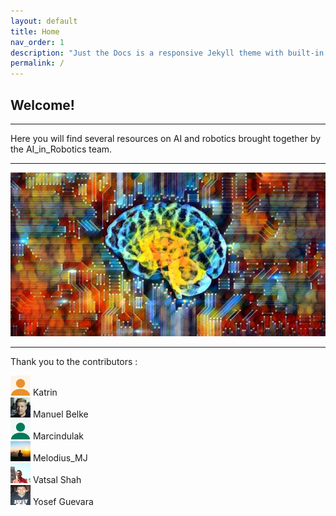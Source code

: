 ```yaml
---
layout: default
title: Home
nav_order: 1
description: "Just the Docs is a responsive Jekyll theme with built-in search that is easily customizable and hosted on GitHub Pages."
permalink: /
---
```


## Welcome!
<hr>
Here you will find several resources on AI and robotics brought together by the AI_in_Robotics team.
<hr>
<img src="utils/ai_net.jpg" alt=""/>
<hr>
Thank you to the contributors :
 
<img src="utils/Katrin.png" width="32" height="32" alt=""/>  Katrin    
<img src="utils/Manuel_Belke.jpg" width="32" height="32" alt=""/>  Manuel Belke   
<img src="utils/marcindulak.png" width="32" height="32" alt=""/>  Marcindulak     
<img src="utils/Melodius_MJ.jpg" width="32" height="32" alt=""/>  Melodius_MJ  
<img src="utils/Vatsal_Shah.jpg" width="32" height="32" alt=""/>  Vatsal Shah  
<img src="utils/Yosef_Guevara.png" width="32" height="32" alt=""/>  Yosef Guevara  
